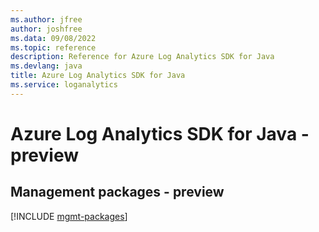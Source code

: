 ```yaml
---
ms.author: jfree
author: joshfree
ms.data: 09/08/2022
ms.topic: reference
description: Reference for Azure Log Analytics SDK for Java
ms.devlang: java
title: Azure Log Analytics SDK for Java
ms.service: loganalytics
---
```

# Azure Log Analytics SDK for Java - preview

## Management packages - preview
[!INCLUDE [mgmt-packages](log-analytics-mgmt-index.md)]